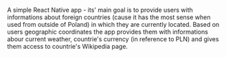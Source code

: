 A simple React Native app - its' main goal is to provide users with informations about foreign countries
(cause it has the most sense when used from outside of Poland) in which they are currently located. Based on users geographic coordinates the app provides
them with informations abour current weather, countrie's currency (in reference to PLN) and gives them access to countrie's Wikipedia page.
